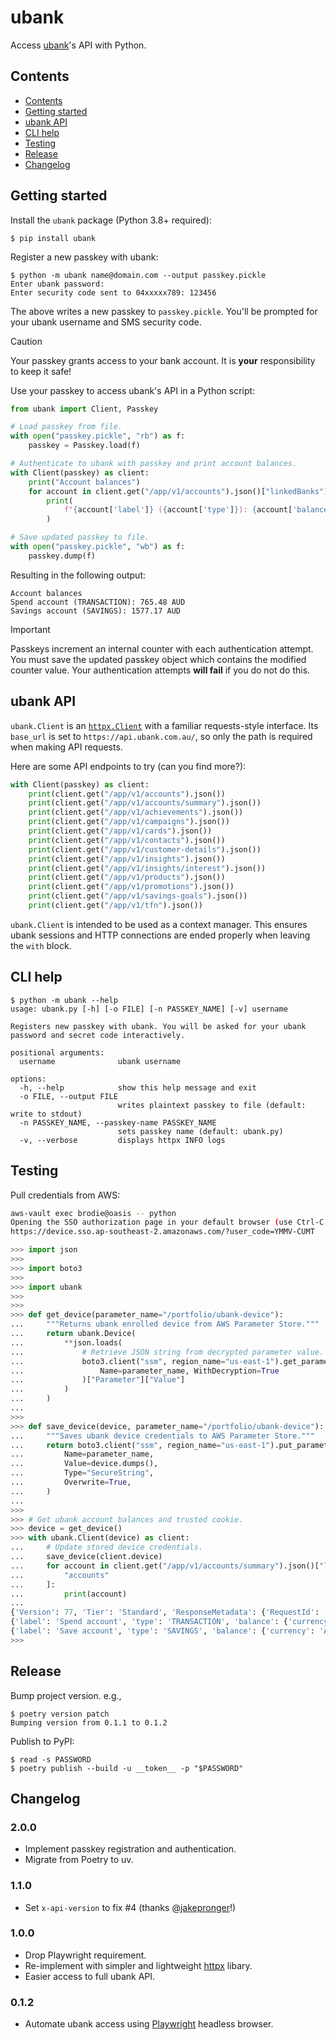 # ubank

Access [ubank](https://www.ubank.com.au)'s API with Python.


## Contents

- [Contents](#contents)
- [Getting started](#getting-started)
- [ubank API](#ubank-api)
- [CLI help](#cli-help)
- [Testing](#testing)
- [Release](#release)
- [Changelog](#changelog)


## Getting started

Install the `ubank` package (Python 3.8+ required):

```console
$ pip install ubank
```

Register a new passkey with ubank:

```console
$ python -m ubank name@domain.com --output passkey.pickle
Enter ubank password:
Enter security code sent to 04xxxxx789: 123456
```

The above writes a new passkey to `passkey.pickle`.
You'll be prompted for your ubank username and SMS security code.

> [!CAUTION]
> Your passkey grants access to your bank account.
> It is **your** responsibility to keep it safe!

Use your passkey to access ubank's API in a Python script:

```python
from ubank import Client, Passkey

# Load passkey from file.
with open("passkey.pickle", "rb") as f:
    passkey = Passkey.load(f)

# Authenticate to ubank with passkey and print account balances.
with Client(passkey) as client:
    print("Account balances")
    for account in client.get("/app/v1/accounts").json()["linkedBanks"][0]["accounts"]:
        print(
            f"{account['label']} ({account['type']}): {account['balance']['available']} {account['balance']['currency']}"
        )

# Save updated passkey to file.
with open("passkey.pickle", "wb") as f:
    passkey.dump(f)
```

Resulting in the following output:

```
Account balances
Spend account (TRANSACTION): 765.48 AUD
Savings account (SAVINGS): 1577.17 AUD
```

> [!IMPORTANT]
> Passkeys increment an internal counter with each authentication attempt.
> You must save the updated passkey object which contains the modified counter value.
> Your authentication attempts **will fail** if you do not do this.


## ubank API

`ubank.Client` is an [`httpx.Client`](https://www.python-httpx.org/advanced/clients/)
with a familiar requests-style interface.
Its `base_url` is set to `https://api.ubank.com.au/`, so only the path is required when making API requests.

Here are some API endpoints to try (can you find more?):

```python
with Client(passkey) as client:
    print(client.get("/app/v1/accounts").json())
    print(client.get("/app/v1/accounts/summary").json())
    print(client.get("/app/v1/achievements").json())
    print(client.get("/app/v1/campaigns").json())
    print(client.get("/app/v1/cards").json())
    print(client.get("/app/v1/contacts").json())
    print(client.get("/app/v1/customer-details").json())
    print(client.get("/app/v1/insights").json())
    print(client.get("/app/v1/insights/interest").json())
    print(client.get("/app/v1/products").json())
    print(client.get("/app/v1/promotions").json())
    print(client.get("/app/v1/savings-goals").json())
    print(client.get("/app/v1/tfn").json())
```

`ubank.Client` is intended to be used as a context manager.
This ensures ubank sessions and HTTP connections are ended properly when leaving the `with` block.


## CLI help

```console
$ python -m ubank --help
usage: ubank.py [-h] [-o FILE] [-n PASSKEY_NAME] [-v] username

Registers new passkey with ubank. You will be asked for your ubank password and secret code interactively.

positional arguments:
  username              ubank username

options:
  -h, --help            show this help message and exit
  -o FILE, --output FILE
                        writes plaintext passkey to file (default: write to stdout)
  -n PASSKEY_NAME, --passkey-name PASSKEY_NAME
                        sets passkey name (default: ubank.py)
  -v, --verbose         displays httpx INFO logs
```


## Testing

Pull credentials from AWS:

```bash
aws-vault exec brodie@oasis -- python
Opening the SSO authorization page in your default browser (use Ctrl-C to abort)
https://device.sso.ap-southeast-2.amazonaws.com/?user_code=YMMV-CUMT
```

```python
>>> import json
>>>
>>> import boto3
>>>
>>> import ubank
>>>
>>>
>>> def get_device(parameter_name="/portfolio/ubank-device"):
...     """Returns ubank enrolled device from AWS Parameter Store."""
...     return ubank.Device(
...         **json.loads(
...             # Retrieve JSON string from decrypted parameter value.
...             boto3.client("ssm", region_name="us-east-1").get_parameter(
...                 Name=parameter_name, WithDecryption=True
...             )["Parameter"]["Value"]
...         )
...     )
...
>>>
>>> def save_device(device, parameter_name="/portfolio/ubank-device"):
...     """Saves ubank device credentials to AWS Parameter Store."""
...     return boto3.client("ssm", region_name="us-east-1").put_parameter(
...         Name=parameter_name,
...         Value=device.dumps(),
...         Type="SecureString",
...         Overwrite=True,
...     )
...
>>>
>>> # Get ubank account balances and trusted cookie.
>>> device = get_device()
>>> with ubank.Client(device) as client:
...     # Update stored device credentials.
...     save_device(client.device)
...     for account in client.get("/app/v1/accounts/summary").json()["linkedBanks"][0][
...         "accounts"
...     ]:
...         print(account)
...
{'Version': 77, 'Tier': 'Standard', 'ResponseMetadata': {'RequestId': '1dd6cfff-dead-beef-asdf-123ead7e3ba0', 'HTTPStatusCode': 200, 'HTTPHeaders': {'server': 'Server', 'date': 'Thu, 1 Nov 1970 01:23:45 GMT', 'content-type': 'application/x-amz-json-1.1', 'content-length': '32', 'connection': 'keep-alive', 'x-amzn-requestid': '1dd6cfff-dead-beef-asdf-123ead7e3ba0'}, 'RetryAttempts': 0}}
{'label': 'Spend account', 'type': 'TRANSACTION', 'balance': {'currency': 'AUD', 'current': 1000.00, 'available': 1000.00}, 'status': 'Active', 'id': '9a293f00-c000-45b2-b21e-28cf09453f73', 'nickname': 'USpend', 'number': '00000000', 'bsb': '000000', 'lastBalanceRefresh': '1970-01-01T01:23:45.678Z', 'openDate': '1970-01-01T01:23:45.678Z', 'isJointAccount': False, 'depositProductData': {'interestTiers': [{'interestRate': 0, 'minimumRange': 0}]}}
{'label': 'Save account', 'type': 'SAVINGS', 'balance': {'currency': 'AUD', 'current': 1000000.00, 'available': 1000000.00}, 'status': 'Active', 'id': '88bcd861-21ad-48d9-8c3d-d789c5845252', 'nickname': 'USave', 'number': '00000000', 'bsb': '000000', 'lastBalanceRefresh': '1970-01-01T01:23:45.678Z', 'openDate': '1970-01-01T01:23:45.678Z', 'isJointAccount': False, 'depositProductData': {'interestTiers': [{'interestRate': 5.5, 'minimumRange': 0, 'maximumRange': 100000}, {'interestRate': 5, 'minimumRange': 100000.01, 'maximumRange': 250000}, {'interestRate': 0, 'minimumRange': 250000.01}], 'interestPaymentFrequency': {'interestPaymentCountPerPeriod': 1, 'interestPeriod': '1 Month', 'interestPaymentSchedule': 'End'}}}
>>>
```


## Release

Bump project version. e.g.,

```console
$ poetry version patch
Bumping version from 0.1.1 to 0.1.2
```

Publish to PyPI:

```console
$ read -s PASSWORD
$ poetry publish --build -u __token__ -p "$PASSWORD"
```


## Changelog

### 2.0.0

- Implement passkey registration and authentication.
- Migrate from Poetry to uv.


### 1.1.0

- Set `x-api-version` to fix #4 (thanks [@jakepronger](https://github.com/jakepronger)!)


### 1.0.0

- Drop Playwright requirement.
- Re-implement with simpler and lightweight [httpx](https://www.python-httpx.org) libary.
- Easier access to full ubank API.


### 0.1.2

- Automate ubank access using [Playwright](https://playwright.dev) headless browser.
